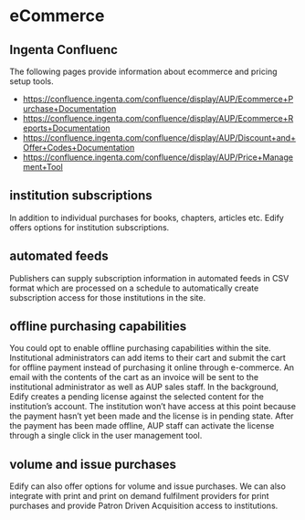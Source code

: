 # eCommerce

## Ingenta Confluenc
The following pages provide information about ecommerce and pricing setup tools.

- https://confluence.ingenta.com/confluence/display/AUP/Ecommerce+Purchase+Documentation
- https://confluence.ingenta.com/confluence/display/AUP/Ecommerce+Reports+Documentation
- https://confluence.ingenta.com/confluence/display/AUP/Discount+and+Offer+Codes+Documentation
- https://confluence.ingenta.com/confluence/display/AUP/Price+Management+Tool

## institution subscriptions
In addition to individual purchases for books, chapters, articles etc. Edify offers options for institution subscriptions.

## automated feeds
Publishers can supply subscription information in automated feeds in CSV format which are processed on a schedule to automatically create subscription access for those institutions in the site.

## offline purchasing capabilities
You could opt to enable offline purchasing capabilities within the site. Institutional administrators can add items to their cart and submit the cart for offline payment instead of purchasing it online through e-commerce. An email with the contents of the cart as an invoice will be sent to the institutional administrator as well as AUP sales staff. In the background, Edify creates a pending license against the selected content for the institution’s account. The institution won’t have access at this point because the payment hasn’t yet been made and the license is in pending state. After the payment has been made offline, AUP staff can activate the license through a single click in the user management tool.

## volume and issue purchases
Edify can also offer options for volume and issue purchases. We can also integrate with print and print on demand fulfilment providers for print purchases and provide Patron Driven Acquisition access to institutions.
